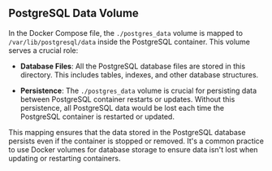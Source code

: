 ## PostgreSQL Data Volume

In the Docker Compose file, the `./postgres_data` volume is mapped to `/var/lib/postgresql/data` inside the PostgreSQL container. This volume serves a crucial role:

- **Database Files**: All the PostgreSQL database files are stored in this directory. This includes tables, indexes, and other database structures.

- **Persistence**: The `./postgres_data` volume is crucial for persisting data between PostgreSQL container restarts or updates. Without this persistence, all PostgreSQL data would be lost each time the PostgreSQL container is restarted or updated.

This mapping ensures that the data stored in the PostgreSQL database persists even if the container is stopped or removed. It's a common practice to use Docker volumes for database storage to ensure data isn't lost when updating or restarting containers.